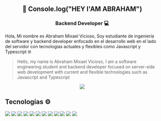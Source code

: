 <h2 align = "center">👋 Console.log("HEY I'AM ABRAHAM") </h2>
<h3 align = "center"> Backend Developer 💻 </h3>
<p>
Hola, Mi nombre es Abraham Mixael Vicioso, Soy estudiante de ingeniería de software y backend developer
enfocado en el desarrollo web en el lado del servidor con tecnologias actuales y flexibles como Javascript y Typescript 🌐
</p>

>Hello, my name is Abraham Mixael Vicioso, I am a software engineering student and backend developer
focused on server-side web development with current and flexible technologies such as Javascript and Typescript

<p align="center">
  <a href="https://www.linkedin.com/in/abrahan-vicioso/">
    <img width="auto" src="https://img.shields.io/badge/Abrahan Vicioso-Linkedin-informational?style=flat&logo=linkedin&logoColor=white&color=19A7CE">
  </a>
  
</p>

## Tecnologías ⚙️

![](https://img.shields.io/badge/NodeJs-Tecnologia-informational?style=flat&logo=node.js&logoColor=white&color=F6F1F1)
![](https://img.shields.io/badge/Javascript-Lenguaje-informational?style=flat&logo=javascript&logoColor=white&color=F6F1F1)
![](https://img.shields.io/badge/Typescript-Lenguaje-informational?style=flat&logo=typescript&logoColor=white&color=F6F1F1)
![](https://img.shields.io/badge/Docker-Tool-informational?style=flat&logo=docker&logoColor=white&color=F6F1F1)
![](https://img.shields.io/badge/Express-Framework-informational?style=flat&logo=express&logoColor=white&color=F6F1F1)
![](https://img.shields.io/badge/Linux-OS-informational?style=flat&logo=linux&logoColor=white&color=F6F1F1)
![](https://img.shields.io/badge/MongoDb-Database-informational?style=flat&logo=mongodb&logoColor=white&color=F6F1F1)
![](https://img.shields.io/badge/Postgresql-Database-informational?style=flat&logo=postgresql&logoColor=white&color=F6F1F1)
![](https://img.shields.io/badge/JWT-Framework-informational?style=flat&logo=jsonwebtokens&logoColor=white&color=F6F1F1)
![](https://img.shields.io/badge/Git-Tool-informational?style=flat&logo=git&logoColor=white&color=F6F1F1)
![](https://img.shields.io/badge/React-Framework-informational?style=flat&logo=react&logoColor=white&color=F6F1F1)
![](https://img.shields.io/badge/Bash-Shell-informational?style=flat&logo=gnubash&logoColor=white&color=F6F1F1)

